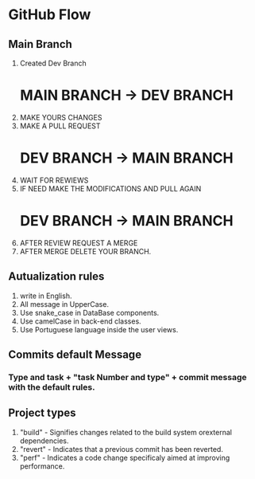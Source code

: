 # GitHub Flow

## Main Branch
1. Created Dev Branch
    # MAIN BRANCH -> DEV BRANCH
2. MAKE YOURS CHANGES
3. MAKE A PULL REQUEST
    # DEV BRANCH -> MAIN BRANCH
4. WAIT FOR REWIEWS
5. IF NEED MAKE THE MODIFICATIONS AND PULL AGAIN
    # DEV BRANCH -> MAIN BRANCH
6. AFTER REVIEW REQUEST A MERGE
7. AFTER MERGE DELETE YOUR BRANCH.

## Autualization rules
1. write in English.
2. All message in UpperCase.
3. Use snake_case in DataBase components.
4. Use camelCase in back-end classes.
5. Use Portuguese language inside the user views.

## Commits default Message
### Type and task + "task Number and type" + commit message with the default rules.

## Project types
1. "build" - Signifies changes related to the build system orexternal dependencies.
2. "revert" - Indicates that a previous commit has been reverted.
3. "perf" - Indicates a code change specificaly aimed at improving performance.
